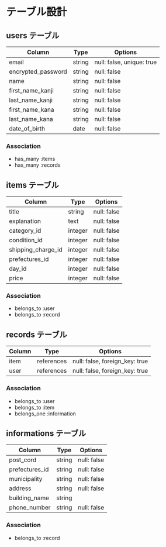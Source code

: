 # テーブル設計

## users テーブル

| Column             | Type   | Options                   |
| ------------------ | ------ | ------------------------- |
| email              | string | null: false, unique: true |
| encrypted_password | string | null: false               |
| name               | string | null: false               |
| first_name_kanji   | string | null: false               |
| last_name_kanji    | string | null: false               |
| first_name_kana    | string | null: false               |
| last_name_kana     | string | null: false               |
| date_of_birth      | date   | null: false               |



### Association
- has_many :items
- has_many :records



## items テーブル



| Column             | Type       | Options      |
| ------------------ | ---------- | ------------ |
| title              | string     | null: false  |
| explanation        | text       | null: false  |
| category_id        | integer    | null: false  |
| condition_id       | integer    | null: false  |
| shipping_charge_id | integer    | null: false  |
| prefectures_id     | integer    | null: false  |
| day_id             | integer    | null: false  |
| price              | integer    | null: false  |



### Association
- belongs_to :user
- belongs_to :record



## records テーブル

| Column       | Type       | Options      |
| ------------ | ---------- | ------------ |
| item         | references | null: false, foreign_key: true |
| user         | references | null: false, foreign_key: true |



### Association
- belongs_to :user
- belongs_to :item
- belongs_one :information



## informations テーブル

| Column         | Type       | Options      |
| -------------- | ---------- | ------------ |
| post_cord      | string     | null: false  |
| prefectures_id | string     | null: false  |
| municipality   | string     | null: false  |
| address        | string     | null: false  |
| building_name  | string     |              |
| phone_number   | string     | null: false  |

### Association
- belongs_to :record